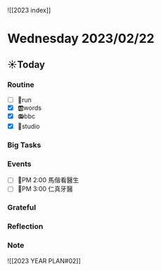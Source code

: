 ![[2023 index]]
# Wednesday 2023/02/22
## ☀Today
### Routine
- [ ] 🏃run
- [x] 🆎words
- [x] 📻bbc
- [x] 📘studio
### Big Tasks
### Events
* [ ] 📆PM 2:00 馬偕看醫生
* [ ] 📆PM 3:00 仁真牙醫
### Grateful
### Reflection
### Note

![[2023 YEAR PLAN#02]]